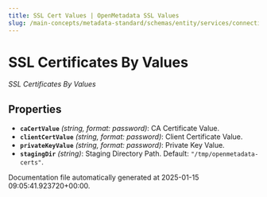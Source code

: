 ```yaml
---
title: SSL Cert Values | OpenMetadata SSL Values
slug: /main-concepts/metadata-standard/schemas/entity/services/connections/common/sslcertvalues
---
```


# SSL Certificates By Values

*SSL Certificates By Values*

## Properties

- **`caCertValue`** *(string, format: password)*: CA Certificate Value.
- **`clientCertValue`** *(string, format: password)*: Client Certificate Value.
- **`privateKeyValue`** *(string, format: password)*: Private Key Value.
- **`stagingDir`** *(string)*: Staging Directory Path. Default: `"/tmp/openmetadata-certs"`.


Documentation file automatically generated at 2025-01-15 09:05:41.923720+00:00.
